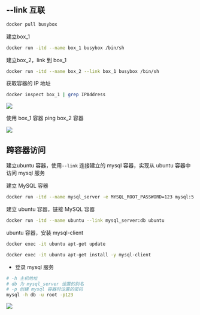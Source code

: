 <!--
 * @Description: 
 * @Version: 1.0
 * @Author: DaLao
 * @Email: dalao_li@163.com
 * @Date: 2021-11-09 00:06:17
 * @LastEditors: DaLao
 * @LastEditTime: 2022-01-02 05:48:45
-->

## --link 互联

```sh
docker pull busybox
```

建立box_1

```sh
docker run -itd --name box_1 busybox /bin/sh
```

建立box_2，link 到 box_1

```sh
docker run -itd --name box_2 --link box_1 busybox /bin/sh
```

获取容器的 IP 地址

```sh
docker inspect box_1 | grep IPAddress
```

![](https://cdn.hurra.ltd/img/20211228230743.png)

使用 box_1 容器 ping box_2 容器

![](https://cdn.hurra.ltd/img/20211228230845.png)


## 跨容器访问

建立ubuntu 容器，使用`--link` 连接建立的 mysql 容器，实现从 ubuntu 容器中访问 mysql 服务

建立 MySQL 容器

```sh
docker run -itd --name mysql_server -e MYSQL_ROOT_PASSWORD=123 mysql:5.7
```

建立 ubuntu 容器，链接 MySQL 容器

```sh
docker run -itd --name ubuntu --link mysql_server:db ubuntu
```

ubuntu 容器，安装 mysql-client

```sh
docker exec -it ubuntu apt-get update

docker exec -it ubuntu apt-get install -y mysql-client
```

- 登录 mysql 服务

```sh
# -h 主机地址
# db 为 mysql_server 设置的别名
# -p 创建 mysql 容器时设置的密码
mysql -h db -u root -p123
```

![](https://cdn.hurra.ltd/img/20211228235758.png)